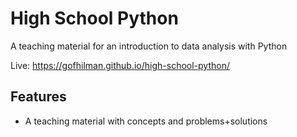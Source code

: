 # High School Python

A teaching material for an introduction to data analysis with Python 

Live: <https://gofhilman.github.io/high-school-python/>

## Features

- A teaching material with concepts and problems+solutions
